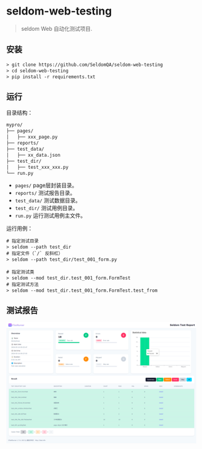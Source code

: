 # seldom-web-testing

> seldom Web 自动化测试项目.

## 安装

```shell
> git clone https://github.com/SeldomQA/seldom-web-testing
> cd seldom-web-testing
> pip install -r requirements.txt
```

## 运行

目录结构：

```shell
mypro/
├── pages/
│   ├── xxx_page.py
├── reports/
├── test_data/
│   ├── xx_data.json
├── test_dir/
│   ├── test_xxx_xxx.py
└── run.py
```

* `pages/` page层封装目录。
* `reports/` 测试报告目录。
* `test_data/` 测试数据目录。
* `test_dir/` 测试用例目录。
* `run.py` 运行测试用例主文件。

运行用例：

```shell
# 指定测试目录
> seldom --path test_dir
# 指定文件（`/` 反斜杠）
> seldom --path test_dir/test_001_form.py

# 指定测试类
> seldom --mod test_dir.test_001_form.FormTest
# 指定测试方法
> seldom --mod test_dir.test_001_form.FormTest.test_from
```

## 测试报告

![](report.png)
